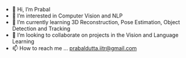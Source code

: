 - 👋 Hi, I’m Prabal
- 👀 I’m interested in Computer Vision and NLP
- 🌱 I’m currently learning 3D Reconstruction, Pose Estimation, Object Detection and Tracking 
- 💞️ I’m looking to collaborate on projects in the Vision and Language Learning
- 📫 How to reach me ... prabaldutta.iitr@gmail.com
<!---
prabal09/prabal09 is a ✨ special ✨ repository because its `README.md` (this file) appears on your GitHub profile.
You can click the Preview link to take a look at your changes.
--->

